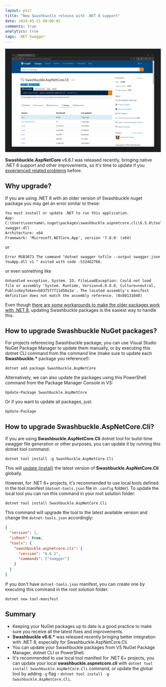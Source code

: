 ```yaml
---
layout: post
title: "New Swashbuckle release with .NET 8 support"
date: 2024-05-21 00:00:01
comments: true
analytics: true
tags: .NET Swagger
---
```


<img src='/public/images/2024/swashbuckle/SwashbuckleAspNetCoreCli.png' alt="swashbuckle nuget portal page with 6.6.1 release"/>

**Swashbuckle.AspNetCore** v6.6.1 was released recently, bringing native .NET 8 support and other improvements, so it's time to update if you [experienced related problems](/posts/dotnet-swagger-tofile-dotnet-8/) before.
<br>

## Why upgrade?

If you are using .NET 8 with an older version of Swashbuckle nuget package you may get an error similar to these:

```
You must install or update .NET to run this application.
App: C:\Users\username\.nuget\packages\swashbuckle.aspnetcore.cli\6.5.0\tools\net7.0\any\dotnet-swagger.dll
Architecture: x64
Framework: 'Microsoft.NETCore.App', version '7.0.0' (x64)
```

or

```
Error MSB3073 The command "dotnet swagger tofile --output swagger.json YouApp.dll v1 " exited with code -532462766.
```

or even something like

```
Unhandled exception. System. IO. FileLoadException: Could not load file or assembly 'System. Runtime, Version=6.0.0.0, Culture=neutral, PublicKeyToken=b03f5f7f11d50a3a'. The located assembly's manifest definition does not match the assembly reference. (0x80131040)
```

Even though [there are some workarounds to make the older packages work with .NET 8](/posts/dotnet-swagger-tofile-dotnet-8/), updating Swashbuckle packages is the easiest way to handle this.

## How to upgrade Swashbuckle NuGet packages?

For projects referencing Swashbuckle package, you can use Visual Studio NuGet Package Manager to update them manually, or by executing this dotnet CLI command from the command line (make sure to update each **Swashbuckle.\*** package you reference!):

```
dotnet add package Swashbuckle.AspNetCore
```

Alternatively, we can also update the packages using this PowerShell command from the Package Manager Console in VS:

```
Update-Package Swashbuckle.AspNetCore
```

Or if you want to update all packages, just:

```
Update-Package
```

## How to upgrade Swashbuckle.AspNetCore.Cli?

If you are using **Swashbuckle.AspNetCore.Cli** dotnet tool for build-time swagger file generation or other purposes, you can update it by running this dotnet tool command:

```
dotnet tool install -g Swashbuckle.AspNetCore.Cli
```

This will [update (install)](https://github.com/domaindrivendev/Swashbuckle.AspNetCore?tab=readme-ov-file#swashbuckleaspnetcorecli) the latest version of **Swashbuckle.AspNetCore.Cli** globally.

However, for .NET 6+ projects, it's recommended to use local tools defined in the tool manifest (`dotnet-tools.json` file in `.config` folder). To update the local tool you can run this command in your root solution folder:

```
dotnet tool install Swashbuckle.AspNetCore.Cli
```

This command will upgrade the tool to the latest available version and change the `dotnet-tools.json` accordingly:

```json
{
  "version": 1,
  "isRoot": true,
  "tools": {
    "swashbuckle.aspnetcore.cli": {
      "version": "6.6.2",
      "commands": ["swagger"]
    }
  }
}
```

If you don't have `dotnet-tools.json` manifest, you can create one by executing this command in the root solution folder:

```
dotnet new tool-manifest
```

## Summary

- Keeping your NuGet packages up to date is a good practice to make sure you receive all the latest fixes and improvements.
- **Swashbuckle v6.6.\*** was released recently bringing better integration with .NET 8, especially for Swashbuckle.AspNetCore.Cli.
- You can update your Swashbuckle packages from VS NuGet Package Manager, dotnet CLI or PowerShell.
- It's recommended to use local tool manifest for .NET 6+ projects, you can update your local **swashbuckle.aspnetcore.cli** with `dotnet tool install Swashbuckle.AspNetCore.Cli` command, or update the global tool by adding `-g` flag - `dotnet tool install -g Swashbuckle.AspNetCore.Cli`.
